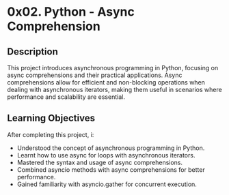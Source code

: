 # 0x02. Python - Async Comprehension
## Description
This project introduces asynchronous programming in Python, focusing on async comprehensions and their practical applications. Async comprehensions allow for efficient and non-blocking operations when dealing with asynchronous iterators, making them useful in scenarios where performance and scalability are essential.

## Learning Objectives
After completing this project, i:

- Understood the concept of asynchronous programming in Python.
- Learnt how to use async for loops with asynchronous iterators.
- Mastered the syntax and usage of async comprehensions.
- Combined asyncio methods with async comprehensions for better performance.
- Gained familiarity with asyncio.gather for concurrent execution.
